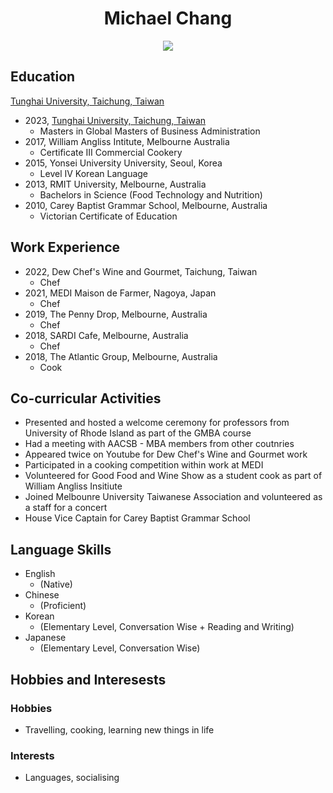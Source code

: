 <h1 align="center"> Michael Chang</h1>

<p align="center">
<img src="https://user-images.githubusercontent.com/125838977/223021202-bec71f17-7423-4eb1-b0d8-769cf12acd5b.jpeg">
</p>

## Education
[Tunghai University, Taichung, Taiwan](http://itm.nchu.edu.tw/)
- 2023, [Tunghai University, Taichung, Taiwan](https://www.thu.edu.tw/)
    -   Masters in Global Masters of Business Administration
- 2017, William Angliss Intitute, Melbourne Australia
    - Certificate III Commercial Cookery
- 2015, Yonsei University University, Seoul, Korea
    - Level IV Korean Language
- 2013, RMIT University, Melbourne, Australia
    - Bachelors in Science (Food Technology and Nutrition)
- 2010, Carey Baptist Grammar School, Melbourne, Australia
    -   Victorian Certificate of Education

## Work Experience 

- 2022, Dew Chef's Wine and Gourmet, Taichung, Taiwan
    -   Chef
- 2021, MEDI Maison de Farmer, Nagoya, Japan
    -   Chef
- 2019, The Penny Drop, Melbourne, Australia
    -   Chef
- 2018, SARDI Cafe, Melbourne, Australia
    -   Chef
- 2018, The Atlantic Group, Melbourne, Australia
    -   Cook

## Co-curricular Activities
- Presented and hosted a welcome ceremony for professors from University of Rhode Island as part of the GMBA course
- Had a meeting with AACSB - MBA members from other coutnries
- Appeared twice on Youtube for Dew Chef's Wine and Gourmet work
- Participated in a cooking competition within work at MEDI
- Volunteered for Good Food and Wine Show as a student cook as part of William Angliss Insitiute
- Joined Melbounre University Taiwanese Association and volunteered as a staff for a concert
- House Vice Captain for Carey Baptist Grammar School 

## Language Skills
- English 
    - (Native)
- Chinese 
    - (Proficient)
- Korean 
    - (Elementary Level, Conversation Wise + Reading and Writing)
- Japanese 
    - (Elementary Level, Conversation Wise)

## Hobbies and Interesests
### Hobbies
- Travelling, cooking, learning new things in life
### Interests
- Languages, socialising
